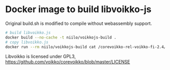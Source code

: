 # Docker image to build libvoikko-js

Original build.sh is modified to compile without webassembly support.

```bash
# build libvoikko.js
docker build --no-cache -t niilo/voikkojs-build .
# copy libvoikko.js
docker run --rm niilo/voikkojs-build cat /corevoikko-rel-voikko-fi-2.4/libvoikko/js/js-libvoikko.js > ../lib/libvoikko-morpho.js
```

Libvoikko is licensed under GPL3,
https://github.com/voikko/corevoikko/blob/master/LICENSE
